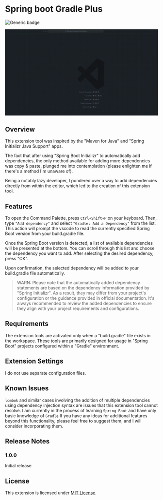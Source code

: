 # Spring boot Gradle Plus

![Generic badge](https://img.shields.io/badge/version-0.0.2-critical.svg)

![Screenshot](images/spring-boot-gradle-plus.gif)

## Overview

This extension tool was inspired by the "Maven for Java" and "Spring Initializr Java Support" apps.

The fact that after using "Spring Boot Initializr" to automatically add dependencies, the only method available for adding more dependencies was copy & paste, plunged me into contemplation (please enlighten me if there's a method I'm unaware of).

Being a notably lazy developer, I pondered over a way to add dependencies directly from within the editor, which led to the creation of this extension tool.

## Features

To open the Command Palette, press `Ctrl+Shift+P` on your keyboard. Then, type `"Add dependency"` and select `"Gradle: Add a Dependency"` from the list. This action will prompt the vscode to read the currently specified Spring Boot version from your build.gradle file.

Once the Spring Boot version is detected, a list of available dependencies will be presented at the bottom. You can scroll through this list and choose the dependency you want to add. After selecting the desired dependency, press "OK".

Upon confirmation, the selected dependency will be added to your build.gradle file automatically.

> WARN: Please note that the automatically added dependency statements are based on the dependency information provided by "Spring Initializr". As a result, they may differ from your project's configuration or the guidance provided in official documentation. It's always recommended to review the added dependencies to ensure they align with your project requirements and configurations.

## Requirements

The extension tools are activated only when a "build.gradle" file exists in the workspace. These tools are primarily designed for usage in "Spring Boot" projects configured within a "Gradle" environment.

## Extension Settings

I do not use separate configuration files.

## Known Issues

`lombok` and similar cases involving the addition of multiple dependencies using dependency injection syntax are issues that this extension tool cannot resolve. I am currently in the process of learning `Spring Boot` and have only basic knowledge of `Gradle` If you have any ideas for additional features beyond this functionality, please feel free to suggest them, and I will consider incorporating them.

## Release Notes

### 1.0.0

Initial release

## License

This extension is licensed under [MIT License](./LICENSE).

